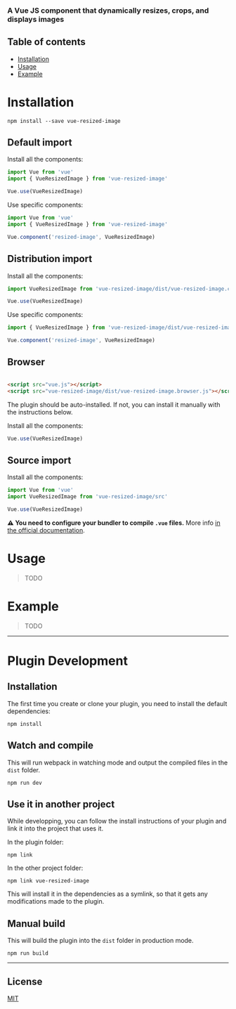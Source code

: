 ### A Vue JS component that dynamically resizes, crops, and displays images

## Table of contents

- [Installation](#installation)
- [Usage](#usage)
- [Example](#example)

# Installation

```
npm install --save vue-resized-image
```

## Default import

Install all the components:

```javascript
import Vue from 'vue'
import { VueResizedImage } from 'vue-resized-image'

Vue.use(VueResizedImage)
```

Use specific components:

```javascript
import Vue from 'vue'
import { VueResizedImage } from 'vue-resized-image'

Vue.component('resized-image', VueResizedImage)
```


## Distribution import

Install all the components:

```javascript
import VueResizedImage from 'vue-resized-image/dist/vue-resized-image.common'

Vue.use(VueResizedImage)
```

Use specific components:

```javascript
import { VueResizedImage } from 'vue-resized-image/dist/vue-resized-image.common'

Vue.component('resized-image', VueResizedImage)
```

## Browser

```html

<script src="vue.js"></script>
<script src="vue-resized-image/dist/vue-resized-image.browser.js"></script>
```

The plugin should be auto-installed. If not, you can install it manually with the instructions below.

Install all the components:

```javascript
Vue.use(VueResizedImage)
```

## Source import

Install all the components:

```javascript
import Vue from 'vue'
import VueResizedImage from 'vue-resized-image/src'

Vue.use(VueResizedImage)
```

**⚠️ You need to configure your bundler to compile `.vue` files.** More info [in the official documentation](https://vuejs.org/v2/guide/single-file-components.html).

# Usage

> TODO

# Example

> TODO

---

# Plugin Development

## Installation

The first time you create or clone your plugin, you need to install the default dependencies:

```
npm install
```

## Watch and compile

This will run webpack in watching mode and output the compiled files in the `dist` folder.

```
npm run dev
```

## Use it in another project

While developping, you can follow the install instructions of your plugin and link it into the project that uses it.

In the plugin folder:

```
npm link
```

In the other project folder:

```
npm link vue-resized-image
```

This will install it in the dependencies as a symlink, so that it gets any modifications made to the plugin.


## Manual build

This will build the plugin into the `dist` folder in production mode.

```
npm run build
```

---

## License

[MIT](http://opensource.org/licenses/MIT)
